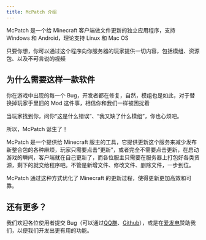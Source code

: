 ```yaml
---
title: McPatch 介绍
---
```


McPatch 是一个给 Minecraft 客户端做文件更新的独立应用程序，支持 Windows 和 Android，理论支持 Linux 和 Mac OS

只要你想，你可以通过这个程序向你服务器的玩家提供一切内容，包括模组、资源包、以及~~不可言说的视频~~

## 为什么需要这样一款软件

你在游戏中出现的每一个 Bug，开发者都在修复，自然，模组也是如此，对于替换掉玩家手里旧的 Mod 这件事，相信你和我们一样被困扰着

当玩家找到你，问你“这是什么错误”、“我又缺了什么模组”，你也心烦吧。

所以，McPatch 诞生了！

McPatch 是一个提供给 Minecraft 服主的工具，它提供更新这个服务来减少发布新整合包的各种麻烦，玩家只需要点击“更新”，或者完全不需要点击更新，在启动游戏的瞬间，客户端就在自己更新了，而各位服主只需要在服务器上打包好各类资源，剩下的就交给程序吧。不管是新增文件、修改文件、删除文件，一步到位。

McPatch 通过这种方式优化了 Minecraft 的更新过程，使得更新更加高效和可靠。

## 还有更多？
我们欢迎各位使用者提交 Bug（可以通过[QQ群](https://jq.qq.com/?_wv=1027&k=PqAEtn39)、[Github](https://github.com/BalloonUpdate)），或是在[爱发电](https://afdian.net/a/aprilforest)赞助我们，以便我们开发出更有用的功能。

